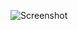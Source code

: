 ![Screenshot](https://raw.githubusercontent.com/Cryakl/Ultimate-RAT-Collection/refs/heads/main/Dioxis/Dioxis%205.2/Screenshot.png)
